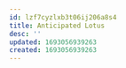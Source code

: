 ```yaml
---
id: lzf7cyzlxb3t06ij206a8s4
title: Anticipated Lotus
desc: ''
updated: 1693056939263
created: 1693056939263
---
```

